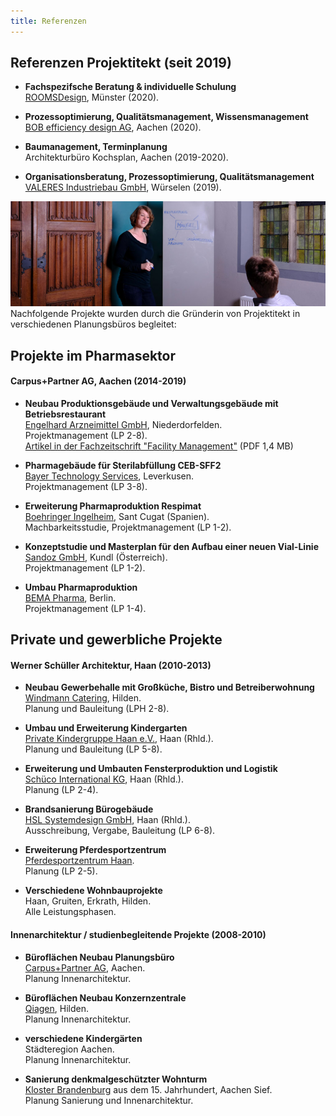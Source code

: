 ```yaml
---
title: Referenzen
---
```



## Referenzen Projektitekt (seit 2019)

- **Fachspezifsche Beratung & individuelle Schulung**<br>
  [ROOMSDesign](https://www.rooms-design.eu), Münster (2020).
  
- **Prozessoptimierung, Qualitätsmanagement, Wissensmanagement**<br>
  [BOB efficiency design AG](http://www.bob-ag.de), Aachen (2020).
  
- **Baumanagement, Terminplanung**<br>
  Architekturbüro Kochsplan, Aachen (2019-2020).
  
- **Organisationsberatung, Prozessoptimierung, Qualitätsmanagement**<br>
  [VALERES Industriebau GmbH](https://www.valeres.de), Würselen (2019).
  
![Workshop mit Projektitekt](/contents/projektitekt_workshop.jpg)
<br>
Nachfolgende Projekte wurden durch die Gründerin von Projektitekt in verschiedenen Planungsbüros begleitet:

## Projekte im Pharmasektor
#### Carpus+Partner AG, Aachen (2014-2019)

- **Neubau Produktionsgebäude und Verwaltungsgebäude mit Betriebsrestaurant** <br>
  [Engelhard Arzneimittel GmbH](https://www.engelhard.de), Niederdorfelden. <br>
  Projektmanagement (LP 2-8).<br>
  [Artikel in der Fachzeitschrift "Facility Management"](/contents/2018_Artikel_Facility_Management.pdf) (PDF 1,4 MB)

- **Pharmagebäude für Sterilabfüllung CEB-SFF2** <br>
  [Bayer Technology Services](https://www.bayer.com), Leverkusen. <br>
  Projektmanagement (LP 3-8).
  
- **Erweiterung Pharmaproduktion Respimat** <br>
  [Boehringer Ingelheim](https://www.boehringer-ingelheim.de), Sant Cugat (Spanien).<br>
  Machbarkeitsstudie, Projektmanagement (LP 1-2).
  
- **Konzeptstudie und Masterplan für den Aufbau einer neuen Vial-Linie**<br>
  [Sandoz GmbH](https://www.sandoz.at), Kundl (Österreich).<br>
  Projektmanagement (LP 1-2).
  
- **Umbau Pharmaproduktion**<br>
  [BEMA Pharma](https://www.bemapharma.com), Berlin.<br>
  Projektmanagement (LP 1-4).


## Private und gewerbliche Projekte
#### Werner Schüller Architektur, Haan (2010-2013)

- **Neubau Gewerbehalle mit Großküche, Bistro und Betreiberwohnung**<br>
  [Windmann Catering](https://www.windmann-catering.de), Hilden.<br>
  Planung und Bauleitung (LPH 2-8).
  
- **Umbau und Erweiterung Kindergarten**<br>
 [Private Kindergruppe Haan e.V.](https://www.privatekindergruppe.de), Haan (Rhld.).<br>
 Planung und Bauleitung (LP 5-8).
 
- **Erweiterung und Umbauten Fensterproduktion und Logistik**<br>
  [Schüco International KG](https://www.schueco.com), Haan (Rhld.).<br>
  Planung (LP 2-4).
  
- **Brandsanierung Bürogebäude**<br>
  [HSL Systemdesign GmbH](https://www.hsl.com), Haan (Rhld.).<br>
  Ausschreibung, Vergabe, Bauleitung (LP 6-8).
  
- **Erweiterung Pferdesportzentrum**<br>
  [Pferdesportzentrum Haan](https://pferdesport-zentrum-haan.de).<br>
  Planung (LP 2-5).
  
- **Verschiedene Wohnbauprojekte**<br>
  Haan, Gruiten, Erkrath, Hilden.<br>
  Alle Leistungsphasen.
  
#### Innenarchitektur / studienbegleitende Projekte (2008-2010)

- **Büroflächen Neubau Planungsbüro**<br>
  [Carpus+Partner AG](https://www.carpus.de), Aachen.<br>
  Planung Innenarchitektur.
  
- **Büroflächen Neubau Konzernzentrale**<br>
  [Qiagen](https://www.qiagen.com/), Hilden.<br>
  Planung Innenarchitektur.
  
- **verschiedene Kindergärten**<br>
  Städteregion Aachen.<br>
  Planung Innenarchitektur.
  
- **Sanierung denkmalgeschützter Wohnturm**<br>
  [Kloster Brandenburg](https://de.wikipedia.org/wiki/Kloster_Brandenburg_(Sief)) aus dem 15. Jahrhundert, Aachen Sief.<br>
  Planung Sanierung und Innenarchitektur.
  
